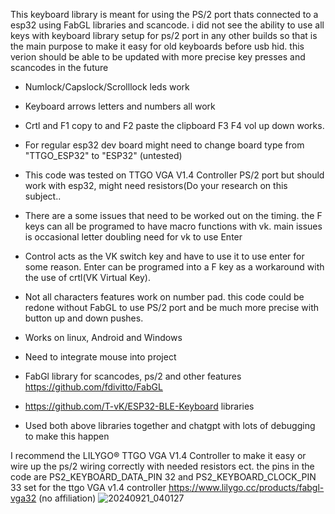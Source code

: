 This keyboard library is meant for using the PS/2 port thats connected to a esp32 using FabGL libraries and scancode. i did not see the ability to use all keys with keyboard library setup for ps/2 port in any other builds so that is the main purpose to make it easy for old keyboards before usb hid. this verion should be able to be updated with more precise key presses and scancodes in the future

* Numlock/Capslock/Scrolllock leds work

* Keyboard arrows letters and numbers all work
  
* Crtl and F1 copy to and F2 paste the clipboard F3 F4 vol up down works.

* For regular esp32 dev board might need to change board type from "TTGO_ESP32" to "ESP32" (untested)
  
* This code was tested on TTGO VGA V1.4 Controller PS/2 port but should work with esp32, might need resistors(Do your research on this subject..
  
* There are a some issues that need to be worked out on the timing. the F keys can all be programed to have macro functions with vk. main issues is occasional letter doubling need for vk to use Enter
  
* Control acts as the VK switch key and have to use it to use enter for some reason. Enter can be programed into a F key as a workaround with the use of crtl(VK Virtual Key).
  
* Not all characters features work on number pad. this code could be redone without FabGL to use PS/2 port and be much more precise with button up and down pushes.
* Works on linux, Android and Windows

* Need to integrate mouse into project

* FabGl library for scancodes, ps/2 and other features https://github.com/fdivitto/FabGL
* https://github.com/T-vK/ESP32-BLE-Keyboard libraries 

* Used both above libraries together and chatgpt with lots of debugging to make this happen

I recommend the LILYGO® TTGO VGA V1.4 Controller to make it easy or wire up the ps/2 wiring correctly with needed resistors ect. the pins in the code are  PS2_KEYBOARD_DATA_PIN 32
and PS2_KEYBOARD_CLOCK_PIN 33 set for the ttgo VGA v1.4 controller https://www.lilygo.cc/products/fabgl-vga32 (no affiliation)
![20240921_040127](https://github.com/user-attachments/assets/38654779-f7c5-438c-9aa3-c6c1fbf4c5e9)
